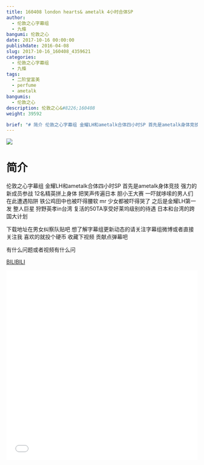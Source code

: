 ```yaml
---
title: 160408 london hearts& ametalk 4小时合体SP
author: 
  - 伦敦之心字幕组
  - 九條
bangumi: 伦敦之心
date: 2017-10-16 00:00:00
publishdate: 2016-04-08
slug: 2017-10-16_160408_4359621
categories: 
  - 伦敦之心字幕组
  - 九條
tags: 
  - 二阶堂富美
  - perfume
  - ametalk
bangumis: 
  - 伦敦之心
description: 伦敦之心&#8226;160408
weight: 39592

brief: "# 简介 伦敦之心字幕组 金耀LH和ametalk合体四小时SP 首先是ametalk身体竞技 强力的新成员参战 12名精英拼上身体 把笑声传遍日本 胆小王大赛 一吓就哆嗦的男人们在此遭遇陷阱 铁公鸡田中也被吓得腰软 mr 少女都被吓得哭了 之后是金耀LH第一发 整人巨星 狩野英孝in台湾 复活的50TA享受好莱坞级别的待遇 日本和台湾的跨国大计划 下载地址在男女纠察队贴吧 想了解字幕组更新动态的请关注字幕组微博或者直接关注我 喜欢的就投个硬币 收藏下视频 贡献点弹幕吧 有什么问题或者视频有什么问"
---
```


![](https://i.imgur.com/7r04CLD.jpg)

# 简介  
伦敦之心字幕组 金耀LH和ametalk合体四小时SP 首先是ametalk身体竞技 强力的新成员参战 12名精英拼上身体 把笑声传遍日本 胆小王大赛 一吓就哆嗦的男人们在此遭遇陷阱 铁公鸡田中也被吓得腰软 mr 少女都被吓得哭了 之后是金耀LH第一发 整人巨星 狩野英孝in台湾 复活的50TA享受好莱坞级别的待遇  日本和台湾的跨国大计划 


下载地址在男女纠察队贴吧 想了解字幕组更新动态的请关注字幕组微博或者直接关注我 喜欢的就投个硬币 收藏下视频 贡献点弹幕吧


有什么问题或者视频有什么问

  [BILIBILI](https://www.bilibili.com/video/av4359621/)


<div class="vcontainer">  <iframe class='video' src="//www.bilibili.com/blackboard/player.html?aid=4359621" width="100%" height="500" frameborder="0" allowfullscreen="allowfullscreen"></iframe></div>
